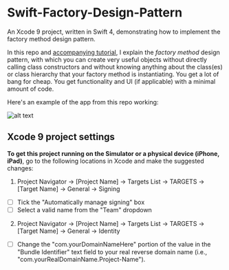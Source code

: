 # Swift-Factory-Design-Pattern
An Xcode 9 project, written in Swift 4, demonstrating how to implement the factory method design pattern.

In this repo and [accompanying tutorial](), I explain the _factory method_ design pattern, with which you can create very useful objects without directly calling class constructors and without knowing anything about the class(es) or class hierarchy that your factory method is instantiating. You get a lot of bang for cheap. You get functionality and UI (if applicable) with a minimal amount of code.

Here's an example of the app from this repo working:

![alt text][logo1]

[logo1]: http://iosbrain.com/wp-content/uploads/2018/07/Factory_Method.gif "Factory Method"

## Xcode 9 project settings
**To get this project running on the Simulator or a physical device (iPhone, iPad)**, go to the following locations in Xcode and make the suggested changes:

1. Project Navigator -> [Project Name] -> Targets List -> TARGETS -> [Target Name] -> General -> Signing
- [ ] Tick the "Automatically manage signing" box
- [ ] Select a valid name from the "Team" dropdown
  
2. Project Navigator -> [Project Name] -> Targets List -> TARGETS -> [Target Name] -> General -> Identity
- [ ] Change the "com.yourDomainNameHere" portion of the value in the "Bundle Identifier" text field to your real reverse domain name (i.e., "com.yourRealDomainName.Project-Name").

